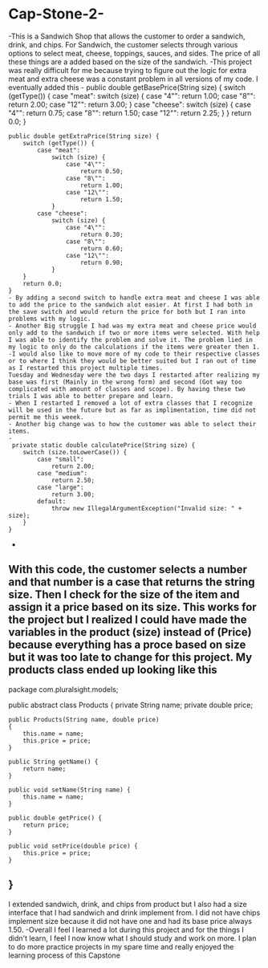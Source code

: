 # Cap-Stone-2-
-This is a Sandwich Shop that allows the customer to order a sandwich, drink, and chips. For Sandwich, the customer selects through various options to select meat, cheese, toppings, sauces, and sides. The price of all these things are a added based on the size of the sandwich.
-This project was really difficult for me because trying to figure out the logic for extra meat and extra cheese was a constant problem in all versions of my code. I eventually added this -
 public double getBasePrice(String size) {
        switch (getType()) {
            case "meat":
                switch (size) {
                    case "4\"":
                        return 1.00;
                    case "8\"":
                        return 2.00;
                    case "12\"":
                        return 3.00;
                }
            case "cheese":
                switch (size) {
                    case "4\"":
                        return 0.75;
                    case "8\"":
                        return 1.50;
                    case "12\"":
                        return 2.25;
                }
        }
        return 0.0;
    }

    public double getExtraPrice(String size) {
        switch (getType()) {
            case "meat":
                switch (size) {
                    case "4\"":
                        return 0.50;
                    case "8\"":
                        return 1.00;
                    case "12\"":
                        return 1.50;
                }
            case "cheese":
                switch (size) {
                    case "4\"":
                        return 0.30;
                    case "8\"":
                        return 0.60;
                    case "12\"":
                        return 0.90;
                }
        }
        return 0.0;
    }
    - By adding a second switch to handle extra meat and cheese I was able to add the price to the sandwich alot easier. At first I had both in the save switch and would return the price for both but I ran into problems with my logic.
    - Another Big struggle I had was my extra meat and cheese price would only add to the sandwich if two or more items were selected. With help I was able to identify the problem and solve it. The problem lied in my logic to only do the calculations if the items were greater then 1.
    -I would also like to move more of my code to their respective classes or to where I think they would be better suited but I ran out of time as I restarted this project multiple times. 
    Tuesday and Wednesday were the two days I restarted after realizing my base was first (Mainly in the wrong form) and second (Got way too complicated with amount of classes and scope). By having these two trials I was able to better prepare and learn. 
    - When I restarted I removed a lot of extra classes that I recognize will be used in the future but as far as implimentation, time did not permit me this weeek. 
    - Another big change was to how the customer was able to select their items. 
    -
     private static double calculatePrice(String size) {
        switch (size.toLowerCase()) {
            case "small":
                return 2.00;
            case "medium":
                return 2.50;
            case "large":
                return 3.00;
            default:
                throw new IllegalArgumentException("Invalid size: " + size);
        }
    }
-
With this code, the customer selects a number and that number is a case that returns the string size. Then I check for the size of the item and assign it a price based on its size. This works for the project but I realized I could have made the variables in the product (size) instead of (Price) because everything has a proce based on size but it was too late to change for this project. My products class ended up looking like this 
-
package com.pluralsight.models;

public abstract class Products
{
    private String name;
    private double price;

    public Products(String name, double price)
    {
        this.name = name;
        this.price = price;
    }

    public String getName() {
        return name;
    }

    public void setName(String name) {
        this.name = name;
    }

    public double getPrice() {
        return price;
    }

    public void setPrice(double price) {
        this.price = price;
    }

}
-
I extended sandwich, drink, and chips from product but I also had a size interface that I had sandwich and drink implement from. I did not have chips implement size because it did not have one and had its base price always 1.50. 
-Overall I feel I learned a lot during this project and for the things I didn't learn, I feel I now know what I should study and work on more. I plan to do more practice projects in my spare time and really enjoyed the learning process of this Capstone